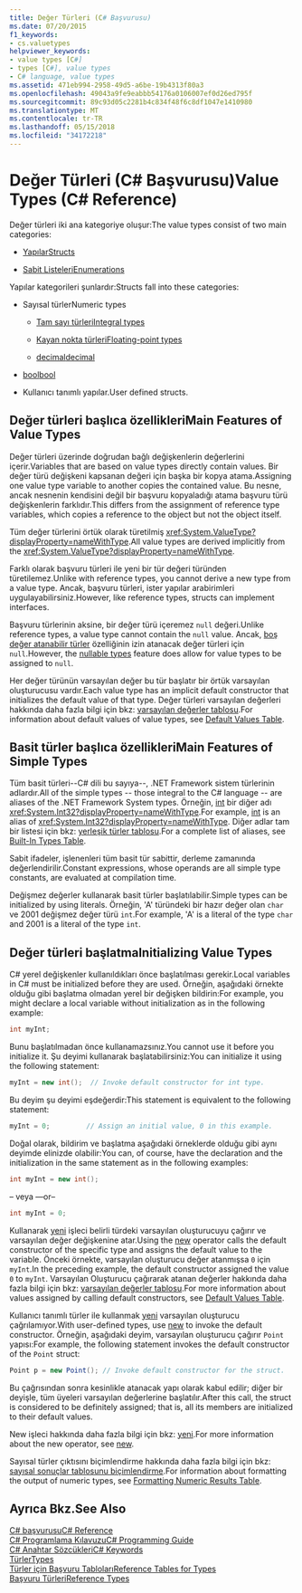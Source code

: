 ```yaml
---
title: Değer Türleri (C# Başvurusu)
ms.date: 07/20/2015
f1_keywords:
- cs.valuetypes
helpviewer_keywords:
- value types [C#]
- types [C#], value types
- C# language, value types
ms.assetid: 471eb994-2958-49d5-a6be-19b4313f80a3
ms.openlocfilehash: 49043a9fe9eabbb54176a0106007ef0d26ed795f
ms.sourcegitcommit: 89c93d05c2281b4c834f48f6c8df1047e1410980
ms.translationtype: MT
ms.contentlocale: tr-TR
ms.lasthandoff: 05/15/2018
ms.locfileid: "34172218"
---
```

# <a name="value-types-c-reference"></a><span data-ttu-id="111d5-102">Değer Türleri (C# Başvurusu)</span><span class="sxs-lookup"><span data-stu-id="111d5-102">Value Types (C# Reference)</span></span>
<span data-ttu-id="111d5-103">Değer türleri iki ana kategoriye oluşur:</span><span class="sxs-lookup"><span data-stu-id="111d5-103">The value types consist of two main categories:</span></span>  
  
-   [<span data-ttu-id="111d5-104">Yapılar</span><span class="sxs-lookup"><span data-stu-id="111d5-104">Structs</span></span>](../../../csharp/language-reference/keywords/struct.md)  
  
-   [<span data-ttu-id="111d5-105">Sabit Listeleri</span><span class="sxs-lookup"><span data-stu-id="111d5-105">Enumerations</span></span>](../../../csharp/language-reference/keywords/enum.md)  
  
 <span data-ttu-id="111d5-106">Yapılar kategorileri şunlardır:</span><span class="sxs-lookup"><span data-stu-id="111d5-106">Structs fall into these categories:</span></span>  
  
-   <span data-ttu-id="111d5-107">Sayısal türler</span><span class="sxs-lookup"><span data-stu-id="111d5-107">Numeric types</span></span>  
  
    -   [<span data-ttu-id="111d5-108">Tam sayı türleri</span><span class="sxs-lookup"><span data-stu-id="111d5-108">Integral types</span></span>](../../../csharp/language-reference/keywords/integral-types-table.md)  
  
    -   [<span data-ttu-id="111d5-109">Kayan nokta türleri</span><span class="sxs-lookup"><span data-stu-id="111d5-109">Floating-point types</span></span>](../../../csharp/language-reference/keywords/floating-point-types-table.md)  
  
    -   [<span data-ttu-id="111d5-110">decimal</span><span class="sxs-lookup"><span data-stu-id="111d5-110">decimal</span></span>](../../../csharp/language-reference/keywords/decimal.md)  
  
-   [<span data-ttu-id="111d5-111">bool</span><span class="sxs-lookup"><span data-stu-id="111d5-111">bool</span></span>](../../../csharp/language-reference/keywords/bool.md)  
  
-   <span data-ttu-id="111d5-112">Kullanıcı tanımlı yapılar.</span><span class="sxs-lookup"><span data-stu-id="111d5-112">User defined structs.</span></span>  
  
## <a name="main-features-of-value-types"></a><span data-ttu-id="111d5-113">Değer türleri başlıca özellikleri</span><span class="sxs-lookup"><span data-stu-id="111d5-113">Main Features of Value Types</span></span>  
 <span data-ttu-id="111d5-114">Değer türleri üzerinde doğrudan bağlı değişkenlerin değerlerini içerir.</span><span class="sxs-lookup"><span data-stu-id="111d5-114">Variables that are based on value types directly contain values.</span></span> <span data-ttu-id="111d5-115">Bir değer türü değişkeni kapsanan değeri için başka bir kopya atama.</span><span class="sxs-lookup"><span data-stu-id="111d5-115">Assigning one value type variable to another copies the contained value.</span></span> <span data-ttu-id="111d5-116">Bu nesne, ancak nesnenin kendisini değil bir başvuru kopyaladığı atama başvuru türü değişkenlerin farklıdır.</span><span class="sxs-lookup"><span data-stu-id="111d5-116">This differs from the assignment of reference type variables, which copies a reference to the object but not the object itself.</span></span>  
  
 <span data-ttu-id="111d5-117">Tüm değer türlerini örtük olarak türetilmiş <xref:System.ValueType?displayProperty=nameWithType>.</span><span class="sxs-lookup"><span data-stu-id="111d5-117">All value types are derived implicitly from the <xref:System.ValueType?displayProperty=nameWithType>.</span></span>  
  
 <span data-ttu-id="111d5-118">Farklı olarak başvuru türleri ile yeni bir tür değeri türünden türetilemez.</span><span class="sxs-lookup"><span data-stu-id="111d5-118">Unlike with reference types, you cannot derive a new type from a value type.</span></span> <span data-ttu-id="111d5-119">Ancak, başvuru türleri, ister yapılar arabirimleri uygulayabilirsiniz.</span><span class="sxs-lookup"><span data-stu-id="111d5-119">However, like reference types, structs can implement interfaces.</span></span>  
  
 <span data-ttu-id="111d5-120">Başvuru türlerinin aksine, bir değer türü içeremez `null` değeri.</span><span class="sxs-lookup"><span data-stu-id="111d5-120">Unlike reference types, a value type cannot contain the `null` value.</span></span> <span data-ttu-id="111d5-121">Ancak, [boş değer atanabilir türler](../../../csharp/programming-guide/nullable-types/index.md) özelliğinin izin atanacak değer türleri için `null`.</span><span class="sxs-lookup"><span data-stu-id="111d5-121">However, the [nullable types](../../../csharp/programming-guide/nullable-types/index.md) feature does allow for value types to be assigned to `null`.</span></span>  
  
 <span data-ttu-id="111d5-122">Her değer türünün varsayılan değer bu tür başlatır bir örtük varsayılan oluşturucusu vardır.</span><span class="sxs-lookup"><span data-stu-id="111d5-122">Each value type has an implicit default constructor that initializes the default value of that type.</span></span> <span data-ttu-id="111d5-123">Değer türleri varsayılan değerleri hakkında daha fazla bilgi için bkz: [varsayılan değerler tablosu](../../../csharp/language-reference/keywords/default-values-table.md).</span><span class="sxs-lookup"><span data-stu-id="111d5-123">For information about default values of value types, see [Default Values Table](../../../csharp/language-reference/keywords/default-values-table.md).</span></span>  
  
## <a name="main-features-of-simple-types"></a><span data-ttu-id="111d5-124">Basit türler başlıca özellikleri</span><span class="sxs-lookup"><span data-stu-id="111d5-124">Main Features of Simple Types</span></span>  
 <span data-ttu-id="111d5-125">Tüm basit türleri--C# dili bu sayıya--, .NET Framework sistem türlerinin adlardır.</span><span class="sxs-lookup"><span data-stu-id="111d5-125">All of the simple types -- those integral to the C# language -- are aliases of the .NET Framework System types.</span></span> <span data-ttu-id="111d5-126">Örneğin, [int](../../../csharp/language-reference/keywords/int.md) bir diğer adı <xref:System.Int32?displayProperty=nameWithType>.</span><span class="sxs-lookup"><span data-stu-id="111d5-126">For example, [int](../../../csharp/language-reference/keywords/int.md) is an alias of <xref:System.Int32?displayProperty=nameWithType>.</span></span> <span data-ttu-id="111d5-127">Diğer adlar tam bir listesi için bkz: [yerleşik türler tablosu](../../../csharp/language-reference/keywords/built-in-types-table.md).</span><span class="sxs-lookup"><span data-stu-id="111d5-127">For a complete list of aliases, see [Built-In Types Table](../../../csharp/language-reference/keywords/built-in-types-table.md).</span></span>  
  
 <span data-ttu-id="111d5-128">Sabit ifadeler, işlenenleri tüm basit tür sabittir, derleme zamanında değerlendirilir.</span><span class="sxs-lookup"><span data-stu-id="111d5-128">Constant expressions, whose operands are all simple type constants, are evaluated at compilation time.</span></span>  
  
 <span data-ttu-id="111d5-129">Değişmez değerler kullanarak basit türler başlatılabilir.</span><span class="sxs-lookup"><span data-stu-id="111d5-129">Simple types can be initialized by using literals.</span></span> <span data-ttu-id="111d5-130">Örneğin, 'A' türündeki bir hazır değer olan `char` ve 2001 değişmez değer türü `int`.</span><span class="sxs-lookup"><span data-stu-id="111d5-130">For example, 'A' is a literal of the type `char` and 2001 is a literal of the type `int`.</span></span>  
  
## <a name="initializing-value-types"></a><span data-ttu-id="111d5-131">Değer türleri başlatma</span><span class="sxs-lookup"><span data-stu-id="111d5-131">Initializing Value Types</span></span>  
 <span data-ttu-id="111d5-132">C# yerel değişkenler kullanıldıkları önce başlatılması gerekir.</span><span class="sxs-lookup"><span data-stu-id="111d5-132">Local variables in C# must be initialized before they are used.</span></span> <span data-ttu-id="111d5-133">Örneğin, aşağıdaki örnekte olduğu gibi başlatma olmadan yerel bir değişken bildirin:</span><span class="sxs-lookup"><span data-stu-id="111d5-133">For example, you might declare a local variable without initialization as in the following example:</span></span>  
  
```csharp  
int myInt;  
```  
  
 <span data-ttu-id="111d5-134">Bunu başlatılmadan önce kullanamazsınız.</span><span class="sxs-lookup"><span data-stu-id="111d5-134">You cannot use it before you initialize it.</span></span> <span data-ttu-id="111d5-135">Şu deyimi kullanarak başlatabilirsiniz:</span><span class="sxs-lookup"><span data-stu-id="111d5-135">You can initialize it using the following statement:</span></span>  
  
```csharp  
myInt = new int();  // Invoke default constructor for int type.  
```  
  
 <span data-ttu-id="111d5-136">Bu deyim şu deyimi eşdeğerdir:</span><span class="sxs-lookup"><span data-stu-id="111d5-136">This statement is equivalent to the following statement:</span></span>  
  
```csharp  
myInt = 0;         // Assign an initial value, 0 in this example.  
```  
  
 <span data-ttu-id="111d5-137">Doğal olarak, bildirim ve başlatma aşağıdaki örneklerde olduğu gibi aynı deyimde elinizde olabilir:</span><span class="sxs-lookup"><span data-stu-id="111d5-137">You can, of course, have the declaration and the initialization in the same statement as in the following examples:</span></span>  
  
```csharp  
int myInt = new int();  
```  
  
 <span data-ttu-id="111d5-138">– veya –</span><span class="sxs-lookup"><span data-stu-id="111d5-138">–or–</span></span>  
  
```csharp  
int myInt = 0;  
```  
  
 <span data-ttu-id="111d5-139">Kullanarak [yeni](../../../csharp/language-reference/keywords/new.md) işleci belirli türdeki varsayılan oluşturucuyu çağırır ve varsayılan değer değişkenine atar.</span><span class="sxs-lookup"><span data-stu-id="111d5-139">Using the [new](../../../csharp/language-reference/keywords/new.md) operator calls the default constructor of the specific type and assigns the default value to the variable.</span></span> <span data-ttu-id="111d5-140">Önceki örnekte, varsayılan oluşturucu değer atanmışsa `0` için `myInt`.</span><span class="sxs-lookup"><span data-stu-id="111d5-140">In the preceding example, the default constructor assigned the value `0` to `myInt`.</span></span> <span data-ttu-id="111d5-141">Varsayılan Oluşturucu çağırarak atanan değerler hakkında daha fazla bilgi için bkz: [varsayılan değerler tablosu](../../../csharp/language-reference/keywords/default-values-table.md).</span><span class="sxs-lookup"><span data-stu-id="111d5-141">For more information about values assigned by calling default constructors, see [Default Values Table](../../../csharp/language-reference/keywords/default-values-table.md).</span></span>  
  
 <span data-ttu-id="111d5-142">Kullanıcı tanımlı türler ile kullanmak [yeni](../../../csharp/language-reference/keywords/new.md) varsayılan oluşturucu çağrılamıyor.</span><span class="sxs-lookup"><span data-stu-id="111d5-142">With user-defined types, use [new](../../../csharp/language-reference/keywords/new.md) to invoke the default constructor.</span></span> <span data-ttu-id="111d5-143">Örneğin, aşağıdaki deyim, varsayılan oluşturucu çağırır `Point` yapısı:</span><span class="sxs-lookup"><span data-stu-id="111d5-143">For example, the following statement invokes the default constructor of the `Point` struct:</span></span>  
  
```csharp  
Point p = new Point(); // Invoke default constructor for the struct.  
```  
  
 <span data-ttu-id="111d5-144">Bu çağrısından sonra kesinlikle atanacak yapı olarak kabul edilir; diğer bir deyişle, tüm üyeleri varsayılan değerlerine başlatılır.</span><span class="sxs-lookup"><span data-stu-id="111d5-144">After this call, the struct is considered to be definitely assigned; that is, all its members are initialized to their default values.</span></span>  
  
 <span data-ttu-id="111d5-145">New işleci hakkında daha fazla bilgi için bkz: [yeni](../../../csharp/language-reference/keywords/new.md).</span><span class="sxs-lookup"><span data-stu-id="111d5-145">For more information about the new operator, see [new](../../../csharp/language-reference/keywords/new.md).</span></span>  
  
 <span data-ttu-id="111d5-146">Sayısal türler çıktısını biçimlendirme hakkında daha fazla bilgi için bkz: [sayısal sonuçlar tablosunu biçimlendirme](../../../csharp/language-reference/keywords/formatting-numeric-results-table.md).</span><span class="sxs-lookup"><span data-stu-id="111d5-146">For information about formatting the output of numeric types, see [Formatting Numeric Results Table](../../../csharp/language-reference/keywords/formatting-numeric-results-table.md).</span></span>  
  
## <a name="see-also"></a><span data-ttu-id="111d5-147">Ayrıca Bkz.</span><span class="sxs-lookup"><span data-stu-id="111d5-147">See Also</span></span>  
 [<span data-ttu-id="111d5-148">C# başvurusu</span><span class="sxs-lookup"><span data-stu-id="111d5-148">C# Reference</span></span>](../../../csharp/language-reference/index.md)  
 [<span data-ttu-id="111d5-149">C# Programlama Kılavuzu</span><span class="sxs-lookup"><span data-stu-id="111d5-149">C# Programming Guide</span></span>](../../../csharp/programming-guide/index.md)  
 [<span data-ttu-id="111d5-150">C# Anahtar Sözcükleri</span><span class="sxs-lookup"><span data-stu-id="111d5-150">C# Keywords</span></span>](../../../csharp/language-reference/keywords/index.md)  
 [<span data-ttu-id="111d5-151">Türler</span><span class="sxs-lookup"><span data-stu-id="111d5-151">Types</span></span>](../../../csharp/language-reference/keywords/types.md)  
 [<span data-ttu-id="111d5-152">Türler için Başvuru Tabloları</span><span class="sxs-lookup"><span data-stu-id="111d5-152">Reference Tables for Types</span></span>](../../../csharp/language-reference/keywords/reference-tables-for-types.md)  
 [<span data-ttu-id="111d5-153">Başvuru Türleri</span><span class="sxs-lookup"><span data-stu-id="111d5-153">Reference Types</span></span>](../../../csharp/language-reference/keywords/reference-types.md)
